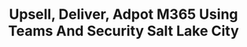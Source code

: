 ---
state: UT
region: West
title: Upsell, Deliver, Adpot M365 Using Teams And Security Salt Lake City
event_url: https://aka.ms/M365PartnerEvent
start_date: 2020-03-12
end_date: 2020-03-13
cost: Free
topics: [ msteams, security, m365 ]
---